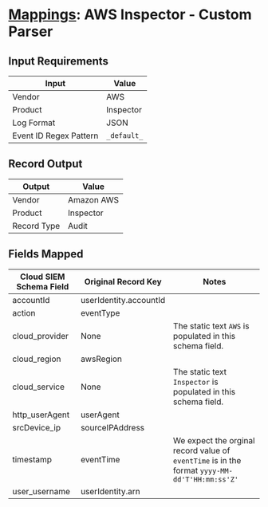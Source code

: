 # [Mappings](README.md): AWS Inspector - Custom Parser

## Input Requirements

|Input|Value|
|-----|-----|
|Vendor|AWS|
|Product|Inspector|
|Log Format|JSON|
|Event ID Regex Pattern|`_default_`|

## Record Output

|Output|Value|
|------|-----|
|Vendor|Amazon AWS|
|Product|Inspector|
|Record Type|Audit|

## Fields Mapped

|Cloud SIEM Schema Field|Original Record Key|Notes|
|-----------------------|-------------------|-----|
|accountId|userIdentity.accountId||
|action|eventType||
|cloud_provider|None|The static text `AWS` is populated in this schema field.|
|cloud_region|awsRegion||
|cloud_service|None|The static text `Inspector` is populated in this schema field.|
|http_userAgent|userAgent||
|srcDevice_ip|sourceIPAddress||
|timestamp|eventTime|We expect the orginal record value of `eventTime` is in the format `yyyy-MM-dd'T'HH:mm:ss'Z'`|
|user_username|userIdentity.arn||

